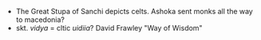 - The Great Stupa of Sanchi depicts celts. Ashoka sent monks all the way to macedonia?
- skt. *vidya* = cltic *uidiia*? David Frawley "Way of Wisdom"
